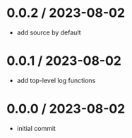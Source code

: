 # 0.0.2 / 2023-08-02

- add source by default

# 0.0.1 / 2023-08-02

- add top-level log functions

# 0.0.0 / 2023-08-02

- initial commit
